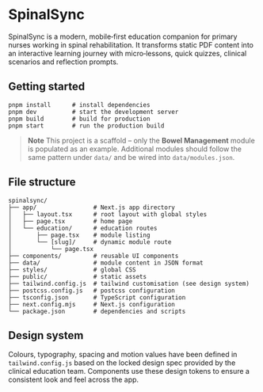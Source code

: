 # SpinalSync

SpinalSync is a modern, mobile‑first education companion for primary nurses working in spinal rehabilitation. It transforms static PDF content into an interactive learning journey with micro‑lessons, quick quizzes, clinical scenarios and reflection prompts.

## Getting started

```
pnpm install      # install dependencies
pnpm dev          # start the development server
pnpm build        # build for production
pnpm start        # run the production build
```

> **Note**
> This project is a scaffold – only the **Bowel Management** module is populated as an example. Additional modules should follow the same pattern under `data/` and be wired into `data/modules.json`.

## File structure

```
spinalsync/
├── app/                # Next.js app directory
│   ├── layout.tsx      # root layout with global styles
│   ├── page.tsx        # home page
│   └── education/      # education routes
│       ├── page.tsx    # module listing
│       └── [slug]/     # dynamic module route
│           └── page.tsx
├── components/         # reusable UI components
├── data/               # module content in JSON format
├── styles/             # global CSS
├── public/             # static assets
├── tailwind.config.js  # tailwind customisation (see design system)
├── postcss.config.js   # postcss configuration
├── tsconfig.json       # TypeScript configuration
├── next.config.mjs     # Next.js configuration
└── package.json        # dependencies and scripts
```

## Design system

Colours, typography, spacing and motion values have been defined in `tailwind.config.js` based on the locked design spec provided by the clinical education team. Components use these design tokens to ensure a consistent look and feel across the app.
